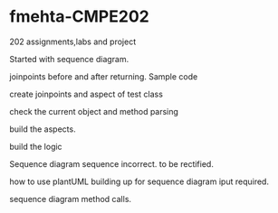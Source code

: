 # fmehta-CMPE202
202 assignments,labs and project

Started with sequence diagram.

joinpoints before and after returning.
Sample code

create joinpoints and aspect of test class

check the current object and method parsing

build the aspects.

build the logic

Sequence diagram sequence incorrect. to be rectified.

how to use plantUML
building up for sequence diagram iput required.

sequence diagram method calls.

